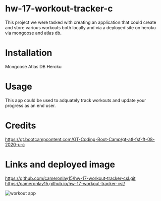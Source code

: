 # hw-17-workout-tracker-c
This project we were tasked with creating an application that could create and store various workouts both locally and via a deployed site on heroku via mongoose and atlas db.
# Installation
Mongoose
Atlas DB
Heroku


# Usage
This app could be used to adquately track workouts and update your progress as an end user. 

# Credits
https://gt.bootcampcontent.com/GT-Coding-Boot-Camp/gt-atl-fsf-ft-08-2020-u-c

# Links and deployed image
https://github.com/cameronlay15/hw-17-workout-tracker-csl.git
https://cameronlay15.github.io/hw-17-workout-tracker-csl/

![workout app](https://user-images.githubusercontent.com/69812878/97039555-a0809580-153a-11eb-976e-1921ac5c7749.png)